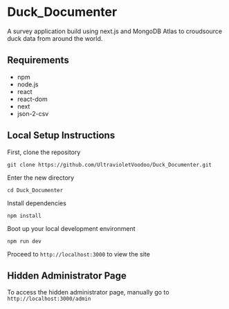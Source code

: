 # Duck_Documenter
A survey application build using next.js and MongoDB Atlas to croudsource duck data from around the world.

## Requirements
- npm
- node.js
- react
- react-dom
- next
- json-2-csv

## Local Setup Instructions

First, clone the repository
```
git clone https://github.com/UltravioletVoodoo/Duck_Documenter.git
```

Enter the new directory
```
cd Duck_Documenter
```

Install dependencies
```
npm install
```

Boot up your local development environment
```
npm run dev
```

Proceed to `http://localhost:3000` to view the site

## Hidden Administrator Page
To access the hidden administrator page, manually go to `http://localhost:3000/admin`
